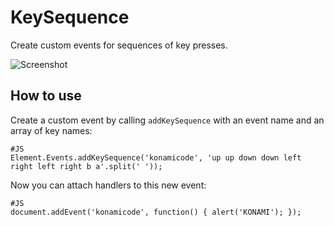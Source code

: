 KeySequence
===========

Create custom events for sequences of key presses.

![Screenshot](http://benlenarts.github.com/KeySequence/images/asdf.png)

How to use
----------

Create a custom event by calling `addKeySequence` with an event name and an array of key names:

	#JS
	Element.Events.addKeySequence('konamicode', 'up up down down left right left right b a'.split(' ')); 
	
Now you can attach handlers to this new event:

	#JS
	document.addEvent('konamicode', function() { alert('KONAMI'); });

